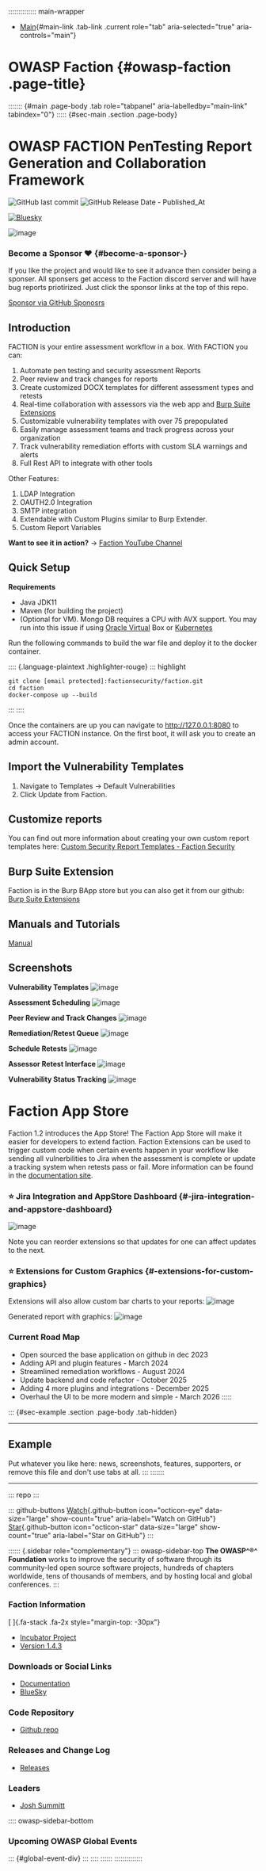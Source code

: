 :::::::::::::: main-wrapper
- [Main](#div-main){#main-link .tab-link .current role="tab"
  aria-selected="true" aria-controls="main"}

# OWASP Faction {#owasp-faction .page-title}

::::::: {#main .page-body .tab role="tabpanel" aria-labelledby="main-link" tabindex="0"}
::::: {#sec-main .section .page-body}
# OWASP FACTION PenTesting Report Generation and Collaboration Framework

![GitHub last
commit](https://img.shields.io/github/last-commit/factionsecurity/faction)
![GitHub Release Date -
Published_At](https://img.shields.io/github/release-date/factionsecurity/faction)

[![Bluesky](https://img.shields.io/badge/Bluesky-0285FF?logo=bluesky&logoColor=fff)](https://bsky.app/profile/factionsecurity.com)

![image](assets/images/290761747-d9237bed-302f-4e6a-9716-22ae88d0dc36.png)

### Become a Sponsor ❤️ {#become-a-sponsor-️}

If you like the project and would like to see it advance then consider
being a sponser. All sponsers get access to the Faction discord server
and will have bug reports priotirized. Just click the sponsor links at
the top of this repo.

[Sponsor via GitHub
Sponosrs](https://github.com/sponsors/factionsecurity)

## Introduction

FACTION is your entire assessment workflow in a box. With FACTION you
can:

1.  Automate pen testing and security assessment Reports
2.  Peer review and track changes for reports
3.  Create customized DOCX templates for different assessment types and
    retests
4.  Real-time collaboration with assessors via the web app and [Burp
    Suite Extensions](https://github.com/factionsecurity/Faction-Burp)
5.  Customizable vulnerability templates with over 75 prepopulated
6.  Easily manage assessment teams and track progress across your
    organization
7.  Track vulnerability remediation efforts with custom SLA warnings and
    alerts  
8.  Full Rest API to integrate with other tools                     

Other Features:           

1.  LDAP Integration       
2.  OAUTH2.0 Integration
3.  SMTP integration 
4.  Extendable with Custom Plugins similar to Burp Extender.
5.  Custom Report Variables

**Want to see it in action?** -\> [Faction YouTube
Channel](https://www.youtube.com/@factionsecurity/videos)

## Quick Setup

**Requirements**

- Java JDK11
- Maven (for building the project)
- (Optional for VM). Mongo DB requires a CPU with AVX support. You may
  run into this issue if using [Oracle
  Virtual](https://www.mongodb.com/community/forums/t/could-not-start-mongodb-5-0-running-oracle-linux-on-virtualbox/120524/10)
  Box or
  [Kubernetes](https://stackoverflow.com/questions/70818543/mongo-db-deployment-not-working-in-kubernetes-because-processor-doesnt-have-avx)

Run the following commands to build the war file and deploy it to the
docker container.

:::: {.language-plaintext .highlighter-rouge}
::: highlight
``` highlight
git clone [email protected]:factionsecurity/faction.git
cd faction
docker-compose up --build
```
:::
::::

Once the containers are up you can navigate to http://127.0.0.1:8080 to
access your FACTION instance. On the first boot, it will ask you to
create an admin account.

## Import the Vulnerability Templates

1.  Navigate to Templates -\> Default Vulnerabilities
2.  Click Update from Faction.

## Customize reports

You can find out more information about creating your own custom report
templates here: [Custom Security Report Templates - Faction
Security](https://docs.factionsecurity.com/Custom%20Security%20Report%20Templates/)

## Burp Suite Extension

Faction is in the Burp BApp store but you can also get it from our
github: [Burp Suite
Extensions](https://github.com/factionsecurity/Faction-Burp)

## Manuals and Tutorials

[Manual](https://docs.factionsecurity.com/)

## Screenshots

**Vulnerability Templates** ![image](assets/images/vuln-templates.png)

**Assessment Scheduling** ![image](assets/images/scheduling.png)

**Peer Review and Track Changes** ![image](assets/images/peerreview.png)

**Remediation/Retest Queue** ![image](assets/images/retests.png)

**Schedule Retests** ![image](assets/images/scheduleretests.png)

**Assessor Retest Interface** ![image](assets/images/assessorretest.png)

**Vulnerability Status Tracking** ![image](assets/images/vulnstatus.png)

# Faction App Store

Faction 1.2 introduces the App Store! The Faction App Store will make it
easier for developers to extend faction. Faction Extensions can be used
to trigger custom code when certain events happen in your workflow like
sending all vulnerbilities to Jira when the assessment is complete or
update a tracking system when retests pass or fail. More information can
be found in the [documentation site](https://docs.factionsecurity.com/).

### ⭐️ Jira Integration and AppStore Dashboard {#️-jira-integration-and-appstore-dashboard}

![image](assets/images/appstore.png)

Note you can reorder extensions so that updates for one can affect
updates to the next.

### ⭐️ Extensions for Custom Graphics {#️-extensions-for-custom-graphics}

Extensions will also allow custom bar charts to your reports:
![image](assets/images/appstore2.png)

Generated report with graphics: ![image](assets/images/report.png)

### Current Road Map

- Open sourced the base application on github in dec 2023
- Adding API and plugin features - March 2024
- Streamlined remediation workflows - August 2024
- Update backend and code refactor - October 2025
- Adding 4 more plugins and integrations - December 2025
- Overhaul the UI to be more modern and simple - March 2026
:::::

::: {#sec-example .section .page-body .tab-hidden}

------------------------------------------------------------------------

## Example

Put whatever you like here: news, screenshots, features, supporters, or
remove this file and don't use tabs at all.
:::
:::::::

------------------------------------------------------------------------

::: repo
:::

::: github-buttons
[Watch](https://github.com/owasp/www-project-faction/subscription){.github-button
icon="octicon-eye" data-size="large" show-count="true"
aria-label="Watch on GitHub"}
[Star](https://github.com/owasp/www-project-faction){.github-button
icon="octicon-star" data-size="large" show-count="true"
aria-label="Star on GitHub"}
:::

:::::: {.sidebar role="complementary"}
::: owasp-sidebar-top
**The OWASP^®^ Foundation** works to improve the security of software
through its community-led open source software projects, hundreds of
chapters worldwide, tens of thousands of members, and by hosting local
and global conferences.
:::

### Faction Information

[ ]{.fa-stack .fa-2x style="margin-top: -30px"}

- [Incubator Project](../other_projects/index.html)
- [Version
  1.4.3](https://github.com/factionsecurity/faction/releases/tag/1.4.3)

### Downloads or Social Links

- [Documentation](https://docs.factionsecurity.com/)
- [BlueSky](https://bsky.app/profile/factionsecurity.com)

### Code Repository

- [Github repo](https://github.com/factionsecurity/faction)

### Releases and Change Log

- [Releases](https://github.com/factionsecurity/faction/releases)

### Leaders

- [Josh
  Summitt](../cdn-cgi/l/email-protection.html#bcf6d3cfd492efc9d1d1d5c8c8848cfcd3cbddcfcc92d3cedb)

:::: owasp-sidebar-bottom
### Upcoming OWASP Global Events

::: {#global-event-div}
:::
::::
::::::
::::::::::::::
